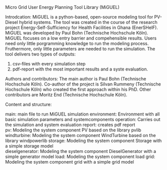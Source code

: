 Micro Grid User Energy Planning Tool Library (MiGUEL)

Introdcation:
MiGUEL is a python-based, open-source modeling tool for PV-Diesel hybrid systems. The tool was created in the course of the research project Energy-Self-Sufficiency for Health Facilities in Ghana (EnerSHelF). MiGUEL was developed by Paul Bohn (Technische Hochschule Köln). MiGUEL focuses on a low entry barrier and compehensible results. Users need only little porgramming knowledge to run the modeling process. Fruthermore, only little parameters are needed to run the simulation. The tool delivers two types of outputs:
1) csv-files with every simulation step
2) pdf-report with the most important results and a syste evaluation.

Authors and contributors:
The main author is Paul Bohn (Technische Hochschule Köln). Co-author of the project is Silvan Rummeny (Technische Hochschule Köln) who created the first approach within his PhD. Other contributors are Moritz End (Technische Hochschule Köln).

Content and structure:
  
  main: main file to run MiGUEL simulation
  environment: Environment with all basic simulation parameters and systemcomponents
  operation: Carries out the simulation and system evaluation
  report: creates pdf report  
  pv: Modeling the system component PV based on the library pvlib 
  windturbine: Modeling the system component WindTurbine based on the library windpowerlib
  storage: Modeling the system component Storage with a simple storage model  
  dieselgenerator: Modeling the system component DieselGenerator with a simple generator model
  load: Modeling the system component load
  grid: Modeling the system component grid with a simple grid model
  
  




